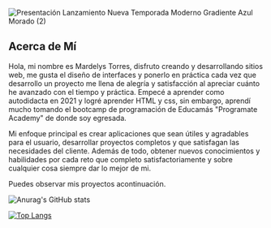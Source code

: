 



![Presentación Lanzamiento Nueva Temporada Moderno Gradiente Azul Morado (2)](https://user-images.githubusercontent.com/114613889/216099796-f8f05917-3100-454e-962a-ab93b863c721.png)
## Acerca de Mí
Hola, mi nombre es Mardelys Torres, disfruto creando y desarrollando sitios web, me gusta el diseño de interfaces y ponerlo en práctica cada vez que desarrollo un proyecto me llena de alegría y satisfacción al apreciar cuánto he avanzado con el tiempo y práctica. Empecé a aprender como autodidacta en 2021 y logré aprender HTML y css, sin embargo, aprendí mucho tomando el bootcamp de programación de Educamás "Programate Academy" de donde soy egresada.

Mi enfoque principal es crear aplicaciones que sean útiles y agradables para el usuario, desarrollar proyectos completos y que satisfagan las necesidades del cliente. Además de todo, obtener nuevos conocimientos y habilidades por cada reto que completo satisfactoriamente y sobre cualquier cosa siempre dar lo mejor de mi.

Puedes observar mis proyectos acontinuación.

![Anurag's GitHub stats](https://github-readme-stats.vercel.app/api?username=Mardelys&show_icons=true&theme=tokyonight)



[![Top Langs](https://github-readme-stats.vercel.app/api/top-langs/?username=anuraghazra&layout=compact)](https://github.com/anuraghazra/github-readme-stats)



<!--
**Mardelys/Mardelys** is a ✨ _special_ ✨ repository because its `README.md` (this file) appears on your GitHub profile.

Here are some ideas to get you started:


- 🌱 I’m currently learning 
- 👯 I’m looking to collaborate on ...
- 🤔 I’m looking for help with ...
- 💬 Ask me about ...
- 📫 How to reach me: ...
- 😄 Pronouns: ...
- ⚡ Fun fact: ...
-->

